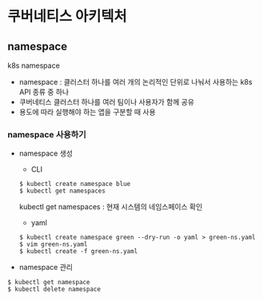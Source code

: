 # 쿠버네티스 아키텍처
## namespace
k8s namespace
+ namespace : 클러스터 하나를 여러 개의 논리적인 단위로 나눠서 사용하는 k8s API 종류 중 하나
+ 쿠버네티스 클러스터 하나를 여러 팀이나 사용자가 함께 공유
+ 용도에 따라 실행해야 하는 앱을 구분할 때 사용

### namespace 사용하기
+ namespace 생성
    + CLI
    ```
    $ kubectl create namespace blue
    $ kubectl get namespaces 
    ```
    kubectl get namespaces : 현재 시스템의 네임스페이스 확인  
    
    + yaml  
    ```
    $ kubectl create namespace green --dry-run -o yaml > green-ns.yaml
    $ vim green-ns.yaml
    $ kubectl create -f green-ns.yaml
    ```
+ namespace 관리
```
$ kubectl get namespace
$ kubectl delete namespace
```
